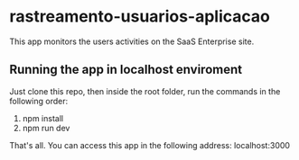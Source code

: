 # rastreamento-usuarios-aplicacao

This app monitors the users activities on the SaaS Enterprise site.

## Running the app in localhost enviroment
Just clone this repo, then inside the root folder, run the commands in the following order:
1) npm install
2) npm run dev

That's all. You can access this app in the following address: localhost:3000
